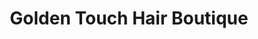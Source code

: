 ---
title: "Golden Touch Hair Boutique"
url: /goochland/golden-touch-hair-boutique/
shop: hairdresser
---